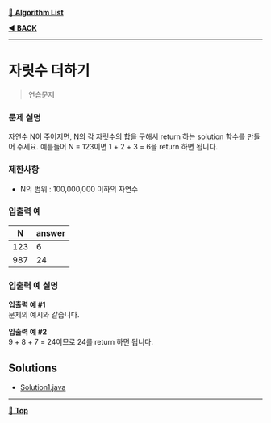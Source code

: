 [:file_folder: **Algorithm List**](https://github.com/dlalstj0213/Study.Algorithm_Java)

[:arrow_backward: **BACK**](../)

---

# 자릿수 더하기

> 연습문제

### 문제 설명

자연수 N이 주어지면, N의 각 자릿수의 합을 구해서 return 하는 solution 함수를 만들어 주세요.
예를들어 N = 123이면 1 + 2 + 3 = 6을 return 하면 됩니다.

### 제한사항

- N의 범위 : 100,000,000 이하의 자연수

### 입출력 예

|N|answer|
|---|---|
|123|6|
|987|24|

### 입출력 예 설명

**입출력 예 #1**  
문제의 예시와 같습니다.

**입출력 예 #2**  
9 + 8 + 7 = 24이므로 24를 return 하면 됩니다.

## Solutions

- [Solution1.java](./Solution1.java)

---

[:arrow_up_small: **Top**](#)